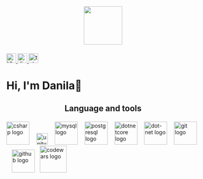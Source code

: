 <div align="center">
  <img height="100" src="https://media.discordapp.net/attachments/656865654976020490/1161969809144168468/2023-10-12_141225442.png?ex=653a3bb6&is=6527c6b6&hm=9f7861afec7d490552f78b1bb68390cd403031196b695d43a258a76d560d6ba9&=**"  />
</div>

###

<div align="left">
  <a href="https://vk.com/hah_ti_poiman" target="_blank">
    <img src="https://media.discordapp.net/attachments/656865654976020490/1162012083139924008/VK.png?ex=653a6315&is=6527ee15&hm=d9408bf8bc9644236543b3521f4ad1881768b0a4051ab122f9d8af933a2a96ee&=&width=1409&height=245" height="25" alt="Vk logo"  />
  </a>
  <a href="https://discordapp.com/users/650016129993146368/" target="_blank">
    <img src="https://img.shields.io/static/v1?message=Discord&logo=discord&label=&color=7289DA&logoColor=white&labelColor=&style=for-the-badge" height="25" alt="discord logo"  />
  </a>
  <a href="https://t.me/DaSHhxd" target="_blank">
    <img src="https://img.shields.io/static/v1?message=Telegram&logo=telegram&label=&color=2CA5E0&logoColor=White&labelColor=&style=for-the-badge" height="25" alt="telegram logo"  />
  </a>
</div>

###

<h1 align="left">Hi, I'm Danila👋</h1>

###

<h2 align="center">Language and tools</h2>

###

<div align="left">
  <img src="https://cdn.jsdelivr.net/gh/devicons/devicon/icons/csharp/csharp-original.svg" height="60" alt="csharp logo"  />
  <img width="10" />
  <img src="https://img.shields.io/badge/unity-black?style=for-the-badge&logo=unity&logoColor=black&labelColor=white" height="30" alt="unity logo"  />
  <img width="10" />
  <img src="https://cdn.jsdelivr.net/gh/devicons/devicon/icons/mysql/mysql-original.svg" height="60" alt="mysql logo"  />
  <img width="10" />
  <img src="https://cdn.jsdelivr.net/gh/devicons/devicon/icons/postgresql/postgresql-original.svg" height="60" alt="postgresql logo"  />
  <img width="10" />
  <img src="https://cdn.jsdelivr.net/gh/devicons/devicon/icons/dotnetcore/dotnetcore-original.svg" height="60" alt="dotnetcore logo"  />
  <img width="10" />
  <img src="https://cdn.jsdelivr.net/gh/devicons/devicon/icons/dot-net/dot-net-original.svg" height="60" alt="dot-net logo"  />
  <img width="10" />
  <img src="https://cdn.jsdelivr.net/gh/devicons/devicon/icons/git/git-original.svg" height="60" alt="git logo"  />
  <img width="10" />
  <img src="https://media.discordapp.net/attachments/656865654976020490/1165004140276093109/image.png?ex=654545a7&is=6532d0a7&hm=7f22f7f01ea5285a9d6c8fe4478a5ace5f23eee39f081fbfb28767aefa840714&=" height="60" alt="github logo"  />
  <img width="5" />
  <a href="https://www.codewars.com/users/dashhoff" target="_blank">
    <img src="https://media.discordapp.net/attachments/656865654976020490/1162442952115765359/2023-10-13_213150260_1.png?ex=653bf45c&is=65297f5c&hm=6a267d26126691e697cc78caae8c283f5bd5fb1be491bab873c0ca0284e06967&=" height="70" alt="codewars logo"  />
  </a>
</div>

###

